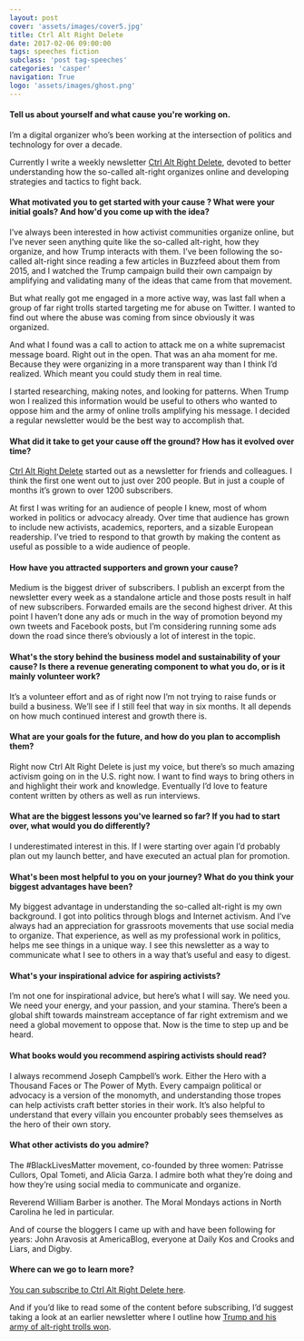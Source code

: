 ```yaml
---
layout: post
cover: 'assets/images/cover5.jpg'
title: Ctrl Alt Right Delete
date: 2017-02-06 09:00:00
tags: speeches fiction
subclass: 'post tag-speeches'
categories: 'casper'
navigation: True
logo: 'assets/images/ghost.png'
---
```


#### Tell us about yourself and what cause you're working on.

I’m a digital organizer who’s been working at the intersection of politics and technology for over a decade. 

Currently I write a weekly newsletter [Ctrl Alt Right Delete](https://actionnetwork.org/forms/ctrl-alt-right-delete-newsletter-2), devoted to better understanding how the so-called alt-right organizes online and developing strategies and tactics to fight back. 

#### What motivated you to get started with your cause ? What were your initial goals? And how'd you come up with the idea?

I’ve always been interested in how activist communities organize online, but I’ve never seen anything quite like the so-called alt-right, how they organize, and how Trump interacts with them. I’ve been following the so-called alt-right since reading a few articles in Buzzfeed about them from 2015, and I watched the Trump campaign build their own campaign by amplifying and validating many of the ideas that came from that movement.

But what really got me engaged in a more active way, was last fall when a group of far right trolls started targeting me for abuse on Twitter. I wanted to find out where the abuse was coming from since obviously it was organized.

And what I found was a call to action to attack me on a white supremacist message board. Right out in the open. That was an aha moment for me. Because they were organizing in a more transparent way than I think I’d realized. Which meant you could study them in real time.

I started researching, making notes, and looking for patterns. When Trump won I realized this information would be useful to others who wanted to oppose him and the army of online trolls amplifying his message. I decided a regular newsletter would be the best way to accomplish that.

#### What did it take to get your cause off the ground? How has it evolved over time?

[Ctrl Alt Right Delete](https://actionnetwork.org/forms/ctrl-alt-right-delete-newsletter-2) started out as a newsletter for friends and colleagues. I think the first one went out to just over 200 people. But in just a couple of months it’s grown to over 1200 subscribers. 

At first I was writing for an audience of people I knew, most of whom worked in politics or advocacy already. Over time that audience has grown to include new activists, academics, reporters, and a sizable European readership. I’ve tried to respond to that growth by making the content as useful as possible to a wide audience of people. 

#### How have you attracted supporters and grown your cause?

Medium is the biggest driver of subscribers. I publish an excerpt from the newsletter every week as a standalone article and those posts result in half of new subscribers. Forwarded emails are the second highest driver. At this point I haven’t done any ads or much in the way of promotion beyond my own tweets and Facebook posts, but I’m considering running some ads down the road since there’s obviously a lot of interest in the topic. 

#### What's the story behind the business model and sustainability of your cause? Is there a revenue generating component to what you do, or is it mainly volunteer work?

It’s a volunteer effort and as of right now I’m not trying to raise funds or build a business. We’ll see if I still feel that way in six months. It all depends on how much continued interest and growth there is. 

#### What are your goals for the future, and how do you plan to accomplish them?
 
Right now Ctrl Alt Right Delete is just my voice, but there’s so much amazing activism going on in the U.S. right now. I want to find ways to bring others in and highlight their work and knowledge. Eventually I’d love to feature content written by others as well as run interviews. 

#### What are the biggest lessons you've learned so far? If you had to start over, what would you do differently?

I underestimated interest in this. If I were starting over again I’d probably plan out my launch better, and have executed an actual plan for promotion. 

#### What's been most helpful to you on your journey? What do you think your biggest advantages have been?

My biggest advantage in understanding the so-called alt-right is my own background. I got into politics through blogs and Internet activism. And I’ve always had an appreciation for grassroots movements that use social media to organize. That experience, as well as my professional work in politics, helps me see things in a unique way. I see this newsletter as a way to communicate what I see to others in a way that’s useful and easy to digest. 

#### What's your inspirational advice for aspiring activists?

I’m not one for inspirational advice, but here’s what I will say. We need you. We need your energy, and your passion, and your stamina. There’s been a global shift towards mainstream acceptance of far right extremism and we need a global movement to oppose that. Now is the time to step up and be heard. 

#### What books would you recommend aspiring activists should read?

I always recommend Joseph Campbell’s work. Either the Hero with a Thousand Faces or The Power of Myth. Every campaign political or advocacy is a version of the monomyth, and understanding those tropes can help activists craft better stories in their work. It’s also helpful to understand that every villain you encounter probably sees themselves as the hero of their own story.

#### What other activists do you admire?

The #BlackLivesMatter movement, co-founded by three women: Patrisse Cullors, Opal Tometi, and Alicia Garza. I admire both what they’re doing and how they’re using social media to communicate and organize.

Reverend William Barber is another. The Moral Mondays actions in North Carolina he led in particular.

And of course the bloggers I came up with and have been following for years: John Aravosis at AmericaBlog, everyone at Daily Kos and Crooks and Liars, and Digby. 

#### Where can we go to learn more?

[You can subscribe to Ctrl Alt Right Delete here](https://actionnetwork.org/forms/ctrl-alt-right-delete-newsletter-2).

And if you’d like to read some of the content before subscribing, I’d suggest taking a look at an earlier newsletter where I outline how [Trump and his army of alt-right trolls won](https://medium.com/@melissaryan/how-trump-and-his-army-beat-us-online-8be518306b35#.3688d1kgk). 
